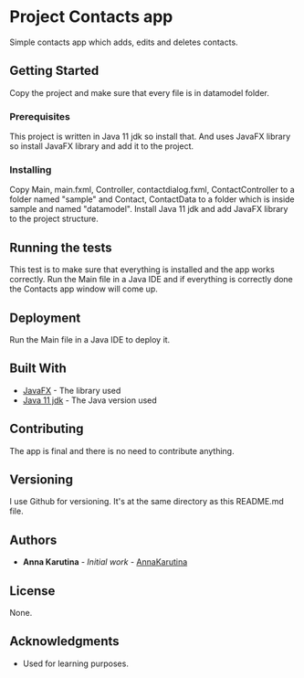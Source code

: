 # Project Contacts app

Simple contacts app which adds, edits and deletes contacts.

## Getting Started

Copy the project and make sure that every file is in datamodel folder.

### Prerequisites

This project is written in Java 11 jdk so install that. And uses JavaFX library so install JavaFX library and add it to the project.


### Installing

Copy Main, main.fxml, Controller, contactdialog.fxml, ContactController to a folder named "sample" and Contact, ContactData to a folder which is inside sample and named "datamodel". Install Java 11 jdk and add JavaFX library to the project structure.

## Running the tests
This test is to make sure that everything is installed and the app works correctly.
Run the Main file in a Java IDE and if everything is correctly done the Contacts app window will come up.


## Deployment
Run the Main file in a Java IDE to deploy it.


## Built With

* [JavaFX](https://openjfx.io/) - The library used
* [Java 11 jdk](https://docs.aws.amazon.com/corretto/latest/corretto-11-ug/downloads-list.html) - The Java version used

## Contributing

The app is final and there is no need to contribute anything.

## Versioning

I use Github for versioning. It's at the same directory as this README.md file.

## Authors

* **Anna Karutina** - *Initial work* - [AnnaKarutina](https://github.com/AnnaKarutina/)


## License

None.

## Acknowledgments

* Used for learning purposes.
